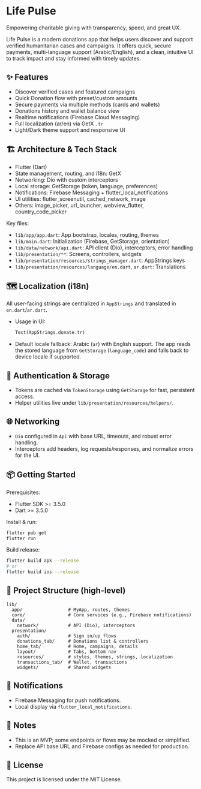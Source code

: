 # Life Pulse

Empowering charitable giving with transparency, speed, and great UX.

Life Pulse is a modern donations app that helps users discover and support verified humanitarian cases and campaigns. It offers quick, secure payments, multi-language support (Arabic/English), and a clean, intuitive UI to track impact and stay informed with timely updates.

## ✨ Features

- Discover verified cases and featured campaigns
- Quick Donation flow with preset/custom amounts
- Secure payments via multiple methods (cards and wallets)
- Donations history and wallet balance view
- Realtime notifications (Firebase Cloud Messaging)
- Full localization (ar/en) via GetX `.tr`
- Light/Dark theme support and responsive UI

## 🏗 Architecture & Tech Stack

- Flutter (Dart)
- State management, routing, and i18n: GetX
- Networking: Dio with custom interceptors
- Local storage: GetStorage (token, language, preferences)
- Notifications: Firebase Messaging + flutter_local_notifications
- UI utilities: flutter_screenutil, cached_network_image
- Others: image_picker, url_launcher, webview_flutter, country_code_picker

Key files:

- `lib/app/app.dart`: App bootstrap, locales, routing, themes
- `lib/main.dart`: Initialization (Firebase, GetStorage, orientation)
- `lib/data/network/api.dart`: API client (Dio), interceptors, error handling
- `lib/presentation/**`: Screens, controllers, widgets
- `lib/presentation/resources/strings_manager.dart`: AppStrings keys
- `lib/presentation/resources/language/en.dart`, `ar.dart`: Translations

## 🗺 Localization (i18n)

All user-facing strings are centralized in `AppStrings` and translated in `en.dart`/`ar.dart`.

- Usage in UI:
  ```dart
  Text(AppStrings.donate.tr)
  ```
- Default locale fallback: Arabic (`ar`) with English support. The app reads the stored language from `GetStorage` (`language_code`) and falls back to device locale if supported.

## 🔐 Authentication & Storage

- Tokens are cached via `TokenStorage` using `GetStorage` for fast, persistent access.
- Helper utilities live under `lib/presentation/resources/helpers/`.

## 🌐 Networking

- `Dio` configured in `Api` with base URL, timeouts, and robust error handling.
- Interceptors add headers, log requests/responses, and normalize errors for the UI.

## 📦 Getting Started

Prerequisites:

- Flutter SDK >= 3.5.0
- Dart >= 3.5.0

Install & run:

```bash
flutter pub get
flutter run
```

Build release:

```bash
flutter build apk --release
# or
flutter build ios --release
```

## 📁 Project Structure (high-level)

```
lib/
  app/                 # MyApp, routes, themes
  core/                # Core services (e.g., Firebase notifications)
  data/
    network/           # API (Dio), interceptors
  presentation/
    auth/              # Sign in/up flows
    donations_tab/     # Donations list & controllers
    home_tab/          # Home, campaigns, details
    layout/            # Tabs, bottom nav
    resources/         # styles, themes, strings, localization
    transactions_tab/  # Wallet, transactions
    widgets/           # Shared widgets
```

## 🔔 Notifications

- Firebase Messaging for push notifications.
- Local display via `flutter_local_notifications`.

## 🧪 Notes

- This is an MVP; some endpoints or flows may be mocked or simplified.
- Replace API base URL and Firebase configs as needed for production.


## 📄 License

This project is licensed under the MIT License.
